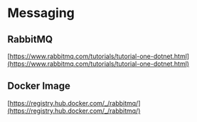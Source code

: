 
# Messaging

## RabbitMQ
[https://www.rabbitmq.com/tutorials/tutorial-one-dotnet.html](https://www.rabbitmq.com/tutorials/tutorial-one-dotnet.html)

## Docker Image

[https://registry.hub.docker.com/_/rabbitmq/](https://registry.hub.docker.com/_/rabbitmq/)


<!--stackedit_data:
eyJoaXN0b3J5IjpbLTEyNTM3MDY5NDRdfQ==
-->